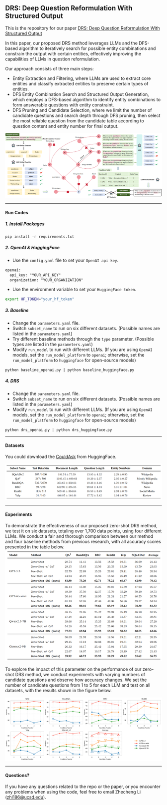 ## DRS: Deep Question Reformulation With Structured Output

This is the repository for our paper [DRS: Deep Question Reformulation With Structured Output](https://arxiv.org/abs/2411.17993)

In this paper, our proposed DRS method leverages LLMs and the DFS-based algorithm to iteratively search for possible entity combinations and constrain the output with certain entities, effectively improving the capabilities of LLMs in question reformulation.

Our approach consists of three main steps: 

- Entity Extraction and Filtering, where LLMs are used to extract core entities and classify extracted entities to preserve certain types of entities.
- DFS Entity Combination Search and Structured Output Generation, which employs a DFS-based algorithm to identify entity combinations to form answerable questions with entity constraint.
- DFS Pruning and Candidate Selection, where we limit the number of candidate questions and search depth through DFS pruning, then select the most reliable question from the candidate table according to question content and entity number for final output.

<img src="./Figs/algorithm.png" alt="algorithm" style="zoom:80%;" />

------------------------------------------------------------------------------------------------------------------------------------------------------------------------

#### Run Codes

##### 1. Install Packages

```bas
pip install -r requirements.txt
```

##### 2. OpenAI & HuggingFace

- Use the ``config.yaml`` file to set your ``OpenAI api key``.

```bas
openai:
  api_key: "YOUR_API_KEY"
  organization: "YOUR_ORGANIZATION"
```

- Use the environment variable to set your ``HuggingFace token``.

```bash
export HF_TOKEN="your_hf_token"
```

##### 3. Baseline

- Change the ``parameters.yaml`` file.
- Switch ``subset_name`` to run on six different datasets. (Possible names are listed in the ``parameters.yaml``)
- Try different baseline methods through the ``type`` parameter. (Possible types are listed in the ``parameters.yaml``)
- Modify ``run_model`` to run with different LLMs. (If you are using ``OpenAI`` models, set the ``run_model_platform`` to ``openai``; otherwise, set the ``run_model_platform`` to ``huggingface`` for open-source models)

```bas
python baseline_openai.py | python baseline_huggingface.py
```

##### 4. DRS

- Change the ``parameters.yaml`` file.
- Switch ``subset_name`` to run on six different datasets. (Possible names are listed in the ``parameters.yaml``)
- Modify ``run_model`` to run with different LLMs. (If you are using ``OpenAI`` models, set the ``run_model_platform`` to ``openai``; otherwise, set the ``run_model_platform`` to ``huggingface`` for open-source models)

```bas
python drs_openai.py | python drs_huggingface.py
```

------------------------------------------------------------------------------------------------------------------------------------------------------------------------

#### Datasets

You could download the [CouldAsk](https://huggingface.co/datasets/wentingzhao/couldask) from HuggingFace.

![dataset](./Figs/dataset.png)

------------------------------------------------------------------------------------------------------------------------------------------------------------------------

#### Experiments

To demonstrate the effectiveness of our proposed zero-shot DRS method, we test it on six datasets, totaling over 1,700 data points, using four different LLMs. We conduct a fair and thorough comparison between our method and four baseline methods from previous research, with all accuracy scores presented in the table below.
<img src="./Figs/score.png" alt="score" style="zoom:100%;" />

To explore the impact of this parameter on the performance of our zero-shot DRS method, we conduct experiments with varying numbers of candidate questions and observe how accuracy changes. We set the number of candidate questions from 1 to 5 for each LLM and test on all datasets, with the results shown in the figure below. 

![candidate](./Figs/candidate.png)

------------------------------------------------------------------------------------------------------------------------------------------------------------------------

#### Questions?
If you have any questions related to the repo or the paper, or you encounter any problems when using the code, feel free to email Zhecheng Li (zhl186@ucsd.edu).